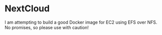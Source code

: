 # NextCloud

I am attempting to build a good Docker image for EC2 using EFS over NFS. No promises, so please use with caution!